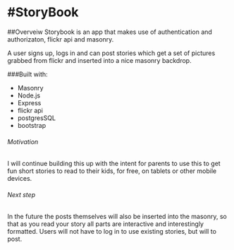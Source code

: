 #StoryBook 
===

##Overveiw
Storybook is an app that makes use of authentication and authorizaton, flickr api and masonry.

A user signs up, logs in and can post stories which get a set of pictures grabbed from flickr and inserted into a nice masonry backdrop.

###Built with:
* Masonry
* Node.js
* Express
* flickr api
* postgresSQL
* bootstrap


###### Motivation

 I will continue building this up with the intent for parents to use this to get fun short stories to read to their kids, for free, on tablets or other mobile devices.
 
###### Next step
In the future the posts themselves will also be inserted into the masonry, so that as you read your story all parts are interactive and interestingly formatted. Users will not have to log in to use existing stories, but will to post.

